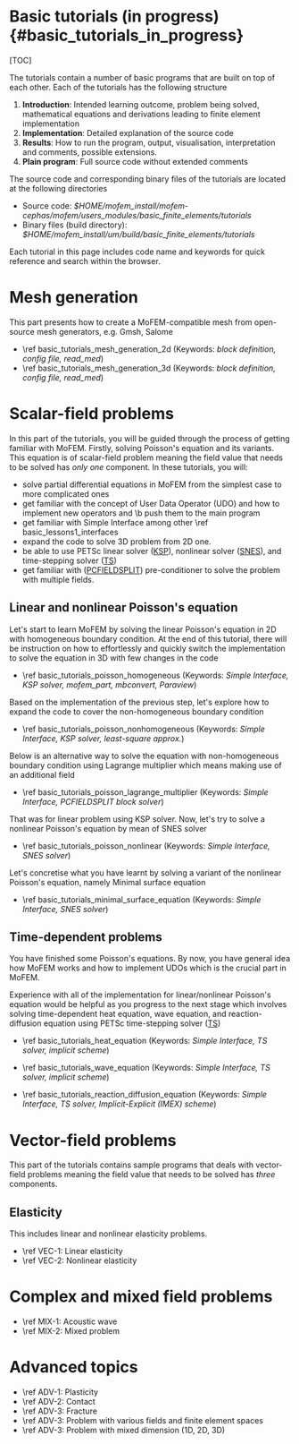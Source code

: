 Basic tutorials (in progress) {#basic_tutorials_in_progress}
==========================================================

[TOC]

The tutorials contain a number of basic programs that are built on top of each
other. Each of the tutorials has the following structure

1. **Introduction**: Intended learning outcome, problem being solved,
mathematical equations and derivations leading to finite element implementation
2. **Implementation**: Detailed explanation of the source code
3. **Results**: How to run the program, output, visualisation, interpretation
and comments, possible extensions.
4. **Plain program**: Full source code without extended comments

The source code and corresponding binary files of the tutorials are located at
the following directories

- Source code:
  *$HOME/mofem_install/mofem-cephas/mofem/users_modules/basic_finite_elements/tutorials*
- Binary files (build directory):
  *$HOME/mofem_install/um/build/basic_finite_elements/tutorials* 

Each tutorial in this page includes code name and keywords for quick reference
and search within the browser.

# Mesh generation

This part presents how to create a MoFEM-compatible mesh from open-source mesh
generators, e.g. Gmsh, Salome

- \ref basic_tutorials_mesh_generation_2d (Keywords: *block definition, config file, read_med*)
- \ref basic_tutorials_mesh_generation_3d (Keywords: *block definition, config file, read_med*)



# Scalar-field problems

In this part of the tutorials, you will be guided through the process of getting
familiar with MoFEM. Firstly, solving Poisson's equation and its variants. This
equation is of scalar-field problem meaning the field value that needs to be
solved has *only one* component. In these tutorials, you will:
- solve partial differential equations in MoFEM from the simplest case to more complicated ones
- get familiar with the concept of User Data Operator (UDO) and how to
implement new operators and \b push them to the main program
- get familiar with Simple Interface among other \ref basic_lessons1_interfaces
- expand the code to solve 3D problem from 2D one.
- be able to use PETSc linear solver ([KSP](https://www.mcs.anl.gov/petsc/petsc-current/docs/manualpages/KSP/index.html)),
nonlinear solver ([SNES](https://www.mcs.anl.gov/petsc/petsc-current/docs/manualpages/SNES/index.html)),
and time-stepping solver ([TS](https://www.mcs.anl.gov/petsc/documentation/tutorials/ECP19/ECP19_TS.pdf))
- get familiar with ([PCFIELDSPLIT](http://www.mcs.anl.gov/petsc/petsc-current/docs/manualpages/PC/PCFIELDSPLIT.html))
pre-conditioner to solve the problem with multiple fields.

## Linear and nonlinear Poisson's equation

Let's start to learn MoFEM by solving the linear Poisson's equation in 2D with
homogeneous boundary condition. At the end of this tutorial, there will be
instruction on how to effortlessly and quickly switch the implementation to
solve the equation in 3D with few changes in the code

- \ref basic_tutorials_poisson_homogeneous (Keywords: *Simple Interface, KSP solver, mofem_part, mbconvert, Paraview*)

Based on the implementation of the previous step, let's explore how to expand
the code to cover the non-homogeneous boundary condition

- \ref basic_tutorials_poisson_nonhomogeneous (Keywords: *Simple Interface, KSP solver, least-square approx.*)

Below is an alternative way to solve the equation with non-homogeneous boundary
condition using Lagrange multiplier which means making use of an additional field 

- \ref basic_tutorials_poisson_lagrange_multiplier (Keywords: *Simple Interface, PCFIELDSPLIT block solver*)

That was for linear problem using KSP solver. Now, let's try to solve a
nonlinear Poisson's equation by mean of SNES solver

- \ref basic_tutorials_poisson_nonlinear (Keywords: *Simple Interface, SNES solver*)

Let's concretise what you have learnt by solving a variant of the nonlinear
Poisson's equation, namely Minimal surface equation

- \ref basic_tutorials_minimal_surface_equation (Keywords: *Simple Interface, SNES solver*)

## Time-dependent problems

You have finished some Poisson's equations. By now, you have general idea how
MoFEM works and how to implement UDOs which is the crucial part in MoFEM.

Experience with all of the implementation for linear/nonlinear Poisson's equation
would be helpful as you progress to the next stage which involves solving
time-dependent heat equation, wave equation, and reaction-diffusion equation
using PETSc time-stepping solver
([TS](https://www.mcs.anl.gov/petsc/documentation/tutorials/ECP19/ECP19_TS.pdf))

- \ref basic_tutorials_heat_equation (Keywords: *Simple Interface, TS solver, implicit scheme*)

- \ref basic_tutorials_wave_equation (Keywords: *Simple Interface, TS solver, implicit scheme*)

- \ref basic_tutorials_reaction_diffusion_equation (Keywords: *Simple Interface, TS solver, Implicit-Explicit (IMEX) scheme*)


# Vector-field problems

This part of the tutorials contains sample programs that deals with vector-field
problems meaning the field value that needs to be solved has *three* components.

## Elasticity

This includes linear and nonlinear elasticity problems.

- \ref VEC-1: Linear elasticity
- \ref VEC-2: Nonlinear elasticity

# Complex and mixed field problems

- \ref MIX-1: Acoustic wave
- \ref MIX-2: Mixed problem

# Advanced topics

- \ref ADV-1: Plasticity
- \ref ADV-2: Contact
- \ref ADV-3: Fracture
- \ref ADV-3: Problem with various fields and finite element spaces
- \ref ADV-3: Problem with mixed dimension (1D, 2D, 3D)
